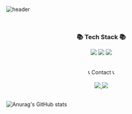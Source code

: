 ![header](https://capsule-render.vercel.app/api?text=Welcome&color=timeAuto&type=cylinder&animation=fadeIn)

<br/>
<h3 align="center">📚 Tech Stack 📚</h3>
<p align="center">
</div>
   <img src="https://img.shields.io/badge/Python-3766AB?style=flat-square&logo=Python&logoColor=white">
  <img src="https://img.shields.io/badge/C-555555?style=flat-square&logo=C&logoColor=white">
  <img src="https://img.shields.io/badge/R-276DC3?style=flat-square&logo=R&logoColor=white">

<br/>
<br/>
<br/>

</div>
📞 Contact 📞
</div>
<br/>
<br/>
    <a href="https://www.instagram.com/etang_03/">
        <img src="https://img.shields.io/badge/Instagram-E4405F?style=flat-square&logo=Instagram&logoColor=white"> 
    </a>
    <a href="mailto:xogud422@gmail.com">
        <img src="https://img.shields.io/badge/Gmail-EA4335?style=flat-square&logo=Gmail&logoColor=white"> 
    </a>
</div>

<br/>
<br/>

![Anurag's GitHub stats](https://github-readme-stats.vercel.app/api?username=Etanng&show_icons=true&theme=radical)

<br/>


<!--
**Etanng/Etanng** is a ✨ _special_ ✨ repository because its `README.md` (this file) appears on your GitHub profile.

Here are some ideas to get you started:

- 🔭 I’m currently working on ...
- 🌱 I’m currently learning ...
- 👯 I’m looking to collaborate on ...
- 🤔 I’m looking for help with ...
- 💬 Ask me about ...
- 📫 How to reach me: ...
- 😄 Pronouns: ...
- ⚡ Fun fact: ...
-->
